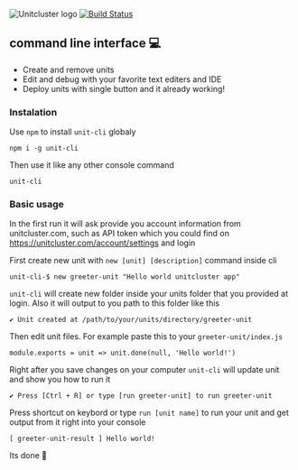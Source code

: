 ![Unitcluster logo](http://oi63.tinypic.com/219ri8i.jpg)
[![Build Status](https://travis-ci.org/Zmeu213/unit-cli.svg?branch=master)](https://travis-ci.org/Zmeu213/unit-cli)

## command line interface :computer: 
* Create and remove units
* Edit and debug with your favorite text editers and IDE
* Deploy units with single button and it already working!

### Instalation
Use `npm` to install `unit-cli` globaly
```
npm i -g unit-cli
```
Then use it like any other console command
```
unit-cli
```

### Basic usage

In the first run it will ask provide you account information from unitcluster.com, 
such as API token which you could find on https://unitcluster.com/account/settings and login

First create new unit with `new [unit] [description]` command inside cli
```
unit-cli-$ new greeter-unit "Hello world unitcluster app"
```
`unit-cli` will create new folder inside your units folder that you provided at login. Also it will output to you path to this folder like this
```
✔ Unit created at /path/to/your/units/directory/greeter-unit
```
Then edit unit files. For example paste this to your `greeter-unit/index.js`
```
module.exports = unit => unit.done(null, 'Hello world!')
```
Right after you save changes on your computer `unit-cli` will update unit and show you how to run it
```
✔ Press [Ctrl + R] or type [run greeter-unit] to run greeter-unit
```
Press shortcut on keybord or type `run [unit name]` to run your unit and get output from it right into your console
```
[ greeter-unit-result ] Hello world!
```
Its done :rocket: 
